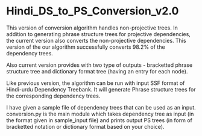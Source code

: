 # Hindi_DS_to_PS_Conversion_v2.0
This version of conversion algorithm handles non-projective trees. In addition to generating phrase structure trees for projective dependencies, the current version also converts the non-projective dependencies. This version of the our algorithm successfully converts 98.2% of the dependency trees.

Also current version provides with two type of outputs - bracketted phrase structure tree and dictionary format tree (having an entry for each node).

Like previous version, the algorithm can be run with input SSF format of Hindi-urdu Dependency Treebank. It will generate Phrase structure trees for the corresponding dependency trees.

I have given a sample file of dependency trees that can be used as an input. conversion.py is the main module which takes dependency tree as input (in the format given in sample_input file) and prints output PS trees (in form of bracketted notation or dictionary format based on your choice).
